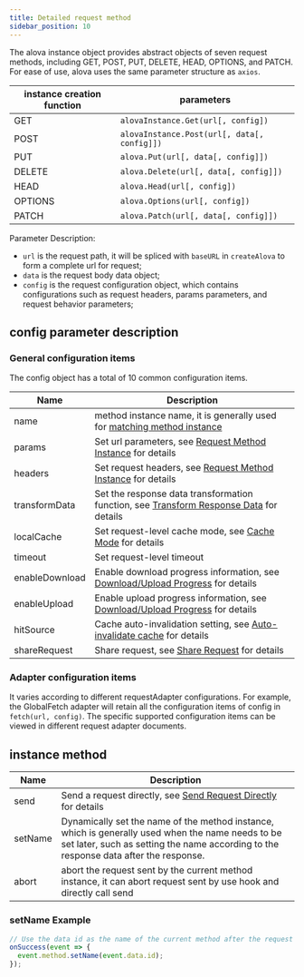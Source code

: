 ```yaml
---
title: Detailed request method
sidebar_position: 10
---
```


The alova instance object provides abstract objects of seven request methods, including GET, POST, PUT, DELETE, HEAD, OPTIONS, and PATCH. For ease of use, alova uses the same parameter structure as `axios`.

| instance creation function | parameters                                  |
| -------------------------- | ------------------------------------------- |
| GET                        | `alovaInstance.Get(url[, config])`          |
| POST                       | `alovaInstance.Post(url[, data[, config]])` |
| PUT                        | `alova.Put(url[, data[, config]])`          |
| DELETE                     | `alova.Delete(url[, data[, config]])`       |
| HEAD                       | `alova.Head(url[, config])`                 |
| OPTIONS                    | `alova.Options(url[, config])`              |
| PATCH                      | `alova.Patch(url[, data[, config]])`        |

Parameter Description:

- `url` is the request path, it will be spliced with `baseURL` in `createAlova` to form a complete url for request;
- `data` is the request body data object;
- `config` is the request configuration object, which contains configurations such as request headers, params parameters, and request behavior parameters;

## config parameter description

### General configuration items

The config object has a total of 10 common configuration items.

| Name           | Description                                                                                                                          |
| -------------- | ------------------------------------------------------------------------------------------------------------------------------------ |
| name           | method instance name, it is generally used for [matching method instance](/tutorial/next-step/method-instance-matcher)               |
| params         | Set url parameters, see [Request Method Instance](/tutorial/learning/method-instance) for details                                    |
| headers        | Set request headers, see [Request Method Instance](/tutorial/learning/method-instance) for details                                   |
| transformData  | Set the response data transformation function, see [Transform Response Data](/tutorial/learning/transform-response-data) for details |
| localCache     | Set request-level cache mode, see [Cache Mode](/tutorial/learning/response-cache) for details                                        |
| timeout        | Set request-level timeout                                                                                                            |
| enableDownload | Enable download progress information, see [Download/Upload Progress](/tutorial/next-step/download-upload-progress) for details       |
| enableUpload   | Enable upload progress information, see [Download/Upload Progress](/tutorial/next-step/download-upload-progress) for details         |
| hitSource      | Cache auto-invalidation setting, see [Auto-invalidate cache](/tutorial/next-step/auto-invalidate-cache) for details                  |
| shareRequest   | Share request, see [Share Request](/tutorial/next-step/share-request) for details                                                    |

### Adapter configuration items

It varies according to different requestAdapter configurations. For example, the GlobalFetch adapter will retain all the configuration items of config in `fetch(url, config)`. The specific supported configuration items can be viewed in different request adapter documents.

## instance method

| Name    | Description                                                                                                                                                                               |
| ------- | ----------------------------------------------------------------------------------------------------------------------------------------------------------------------------------------- |
| send    | Send a request directly, see [Send Request Directly](/tutorial/next-step/send-request-directly) for details                                                                               |
| setName | Dynamically set the name of the method instance, which is generally used when the name needs to be set later, such as setting the name according to the response data after the response. |
| abort   | abort the request sent by the current method instance, it can abort request sent by use hook and directly call send                                                                       |

### setName Example

```javascript
// Use the data id as the name of the current method after the request is successful
onSuccess(event => {
  event.method.setName(event.data.id);
});
```
